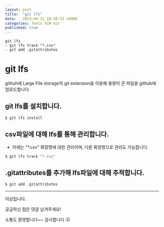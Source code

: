 ```yaml
---
layout: post
title:  "git lfs"
date:   2023-04-11 18:30:33 +0900
categories: Tools SCM Git
published: true
---
```

```
git lfs
- git lfs track "*.csv"
- git add .gitattributes
```

# git lfs

githuh에 Large File storage의 git extension을 이용해 용량이 큰 파일을 github에 업로드합니다.

## git lfs를 설치합니다.

```bash
$ git lfs install
```

## csv파일에 대해 lfs를 통해 관리합니다.

- 아래는 "*.csv" 확장명에 대한 관리이며, 다른 확장명으로 관리도 가능합니다.

```bash
$ git lfs track "*.csv"
```

## .gitattributes를 추가해 lfs파일에 대해 추적합니다.

```bash
$ git add .gitattributes
```

---

이상입니다.

궁금하신 점은 댓글 남겨주세요!

소통도 환영합니다~~ 감사합니다 :D